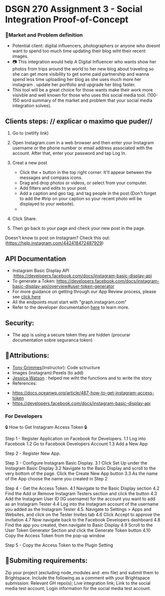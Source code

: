 # DSGN 270 Assignment 3 - Social Integration Proof-of-Concept

### :pushpin:Market and Problem definition

- Potential client: digital influencers, photographers or anyone who doesnt want to spend too much time updating their blog wiht their recent images.
-  :camera:  This integration would help A Digital Influencer who wants show her photos from trips around the world to her new blog about traveling so she can get more visibility to get some  paid partnership and  wanna spend less time uploading her blog as she uses much more her instagram . update her portfolio and upgrade her blog faster.
- This tool will be a great choice for those wants make their work more visivble and well known for those who uses this social media tool.
(100-150 word summary of the market and problem that your social media integration solves).





## Clients steps: // explicar o maximo que puder//

1. Go to (netlify link)
2. Open Instagram.com in a web browser and then enter your Instagram username or the phone number or email address associated with the account. After that, enter your password and tap Log In.
3. Creat a new post 
    * Click the + button in the top right corner. It'll appear between the messages and compass icons.
    * Drag and drop photos or videos, or select from your computer.
    * Add filters and edits to your post. 
    * Add a caption and geo tag, and tag people in the post.(Don't forget to add the #trip on your caption so your recent photo will be displayed to your website).
    * 
 
4. Click Share.
5. Then go back to your page and check your new post in the page.

Doesn't know to post on Instagram? Check this out: (https://help.instagram.com/442418472487929)

## API Documentation

-   Instagram Basic Display API :https://developers.facebook.com/docs/instagram-basic-display-api 
- To generate a Token: https://developers.facebook.com/docs/instagram-basic-display-api/overview#user-token-generator
- For more guidance on getting through our App Review process, please see [click here](https://developers.facebook.com/blog/post/2020/03/10/final-reminder-Instagram-legacy-api-platform-disabled-mar-31/)
- All the endpoints must start with "graph.instagram.com"
- Refer to the developer documentation [here](https://developers.facebook.com/docs/instagram-basic-display-api/overview#user-token-generator) to learn more. 
## Security:
- The app is using a secure token they are hidden (procurar documentation sobre seguranca token)
## :pushpin:Attributions:
* [Tony Grimmes](https://github.com/acidtone)(Instructor): Code sctructure
* Images (instagram):Pexels (to add)
* [Jessica Watson](https://github.com/Enyorose) : helped me wiht the functions and to write the story 
* References:
- https://docs.oceanwp.org/article/487-how-to-get-instagram-access-token
- https://developers.facebook.com/docs/instagram-basic-display-api 



### For Developers
:lock: How to Get Instagram Access Token :lock:

Step 1 - Register Application on Facebook for Developers. 
          1.1 Log into Facebook
          1.2 Go to Facebook Developers Account 
          1.3 Add a New App

Step 2 - Register New App. 

Step 3 - Configure Instagram Basic Display.
          3.1 Click Set Up under the Instagram Basic Display
          3.2 Navigate to the Basic Display and scroll to the very bottom of the page. Click the Create New App button
          3.3 As the name of the App choose the name you created in Step 2

Step 4 - Get the Access Token.
          4.1 Navigate to the Basic Display section
          4.2 Find the Add or Remove Instagram Testers section and click the button
          4.3 Add the Instagram User ID (IG username) for the account you want to add as an Instagram Tester
          4.4 Log into the Instagram account of the username you added as the Instagram Tester
          4.5. Navigate to Settings > Apps and Websites, and click on the Tester Invites tab
          4.6 Click Accept to approve the invitation
          4.7 Now navigate back to the Facebook Developers dashboard
          4.8 Find the app you created, then navigate to Basic Display
          4.9 Scroll to the User Token Generator Section and click the Generate Token button
          4.10 Copy the Access Token from the pop-up window

Step 5 - Copy the Access Token to the Plugin Setting
 ## :pushpin:Submiting requirements:
Zip your project (excluding node_modules and .env file) and submit them to Brightspace.
Include the following as a comment with your Brightspace submission:
Relevant GH repo(s);
Live integration link;
Link to the social media test account;
Login information for the social media test account.
